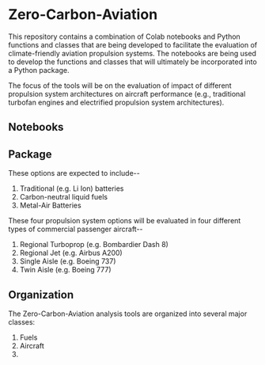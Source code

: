 # Zero-Carbon-Aviation
This repository contains a combination of Colab notebooks and Python functions and classes that are being developed to facilitate the evaluation of climate-friendly aviation propulsion systems.  The notebooks are being used to develop the functions and classes that will ultimately be incorporated into a Python package.

The focus of the tools will be on the evaluation of impact of different propulsion system architectures on aircraft performance (e.g., traditional turbofan engines and electrified propulsion system architectures).  

## Notebooks



## Package




These options are expected to include--
1.  Traditional (e.g. Li Ion) batteries
2.  Carbon-neutral liquid fuels
3.  Metal-Air Batteries

These four propulsion system options will be evaluated in four different types of commercial passenger aircraft--
1. Regional Turboprop (e.g. Bombardier Dash 8)
2. Regional Jet (e.g. Airbus A200)
3. Single Aisle (e.g. Boeing 737)
4. Twin Aisle (e.g. Boeing 777)

## Organization
The Zero-Carbon-Aviation analysis tools are organized into several major classes:
1. Fuels
2. Aircraft
3. 



